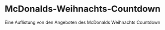 # McDonalds-Weihnachts-Countdown
Eine Auflistung von den Angeboten des McDonalds Weihnachts Countdown
